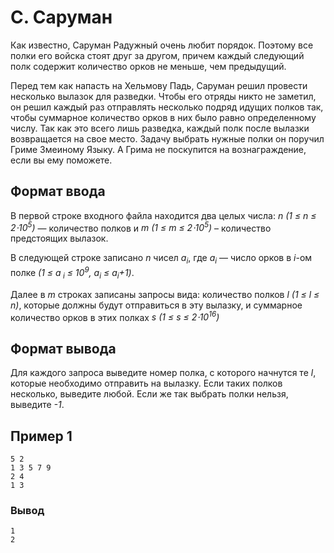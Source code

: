 # C. Саруман

Как известно, Саруман Радужный очень любит порядок. Поэтому все полки его войска стоят друг за другом, причем каждый
следующий полк содержит количество орков не меньше, чем предыдущий.

Перед тем как напасть на Хельмову Падь, Саруман решил провести несколько вылазок для разведки. Чтобы его отряды никто не
заметил, он решил каждый раз отправлять несколько подряд идущих полков так, чтобы суммарное количество орков в них было
равно определенному числу. Так как это всего лишь разведка, каждый полк после вылазки возвращается на свое место. Задачу
выбрать нужные полки он поручил Гриме Змеиному Языку. А Грима не поскупится на вознаграждение, если вы ему поможете.

## Формат ввода

В первой строке входного файла находится два целых числа: _n (1 ≤ n ≤ 2⋅10<sup>5</sup>)_ — количество полков и _m (1 ≤
m ≤ 2⋅10<sup>5</sup>)_ – количество предстоящих вылазок.

В следующей строке записано _n_ чисел _a<sub>i</sub>_, где _a<sub>i</sub>_ — число орков в _i_-ом полке _(1 ≤ a<sub>
i</sub> ≤ 10<sup>9</sup>, a<sub>i</sub> ≤ a<sub>i</sub>+1)_.

Далее в _m_ строках записаны запросы вида: количество полков _l (1 ≤ l ≤ n)_, которые должны будут отправиться в эту
вылазку, и суммарное количество орков в этих полках _s (1 ≤ s ≤ 2⋅10<sup>16</sup>)_

## Формат вывода

Для каждого запроса выведите номер полка, с которого начнутся те _l_, которые необходимо отправить на вылазку. Если
таких полков несколько, выведите любой. Если же так выбрать полки нельзя, выведите _-1_.

## Пример 1

    5 2
    1 3 5 7 9
    2 4
    1 3

### Вывод

    1
    2


